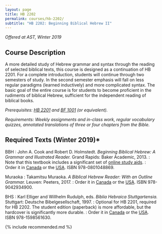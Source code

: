 ```yaml
---
layout: page
title: HB 2202
permalink: courses/hb-2202/
subtitle: "HB 2202: Beginning Biblical Hebrew II"
---
```


*Offered at AST, Winter 2019*

## Course Description

A more detailed study of Hebrew grammar and syntax through the reading
of selected biblical texts, this course is designed as a continuation of
HB 2201. For a complete introduction, students will continue through two
semesters of study. In the second semester emphasis will fall on less
regular paradigms (learned inductively) and more complicated syntax. The
basic goal of the entire course is for students to become proficient in
the rudiments of biblical Hebrew, sufficient for the independent reading
of biblical books.

*Prerequisites: [HB 2201](../hb-2201/) and [BF 1001](../bf-1001/) (or equivalent).*

*Requirements: Weekly assignments and in-class work, regular vocabulary
quizzes, annotated translations of three or four chapters from the
Bible.*


## Required Texts (Winter 2019)*

BBH
: John A. Cook and Robert D. Holmstedt. *Beginning Biblical Hebrew: A Grammar and Illustrated Reader.* Grand Rapids: Baker Academic, 2013.
: Note that this textbook includes a significant set of [online study aids](http://www.bakerpublishinggroup.com/books/beginning-biblical-hebrew/5629/students/esources).
: Order it in [Canada](https://amzn.to/2K51HHt) or the [USA](https://amzn.to/2K3Tq6A). ISBN 978-0801048869.

Muraoka
: Takamitsu Muraoka. *A Biblical Hebrew Reader: With an Outline Grammar.* Leuven: Peeters, 2017.
: Order it in [Canada](https://amzn.to/2NSJ1gt) or the [USA](https://amzn.to/2uW4hec). ISBN 978-9042934900.

BHS
: Karl Elliger and Willhelm Rudulph, eds. *Biblia Hebraica Stuttgartensia.* Stuttgart: Deutsche Bibelgesellschaft, 1997.
: Optional for HB 2201, required for HB 2202. The student edition (paperback) is more affordable, but the hardcover is significantly more durable.
: Order it in [Canada](https://amzn.to/2LwUtli) or the [USA](https://amzn.to/2K0sZ1L). ISBN 978-1598561630.

{% include recommended.md %}

<!--
tk
: tk
: Order it in [Canada]() or the [USA]().
-->
